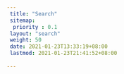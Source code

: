 ```yaml
---
 title: "Search"
 sitemap:
  priority : 0.1
 layout: "search"
 weight: 50
 date: 2021-01-23T13:33:19+08:00
 lastmod: 2021-01-23T21:41:52+08:00
 
---
```

